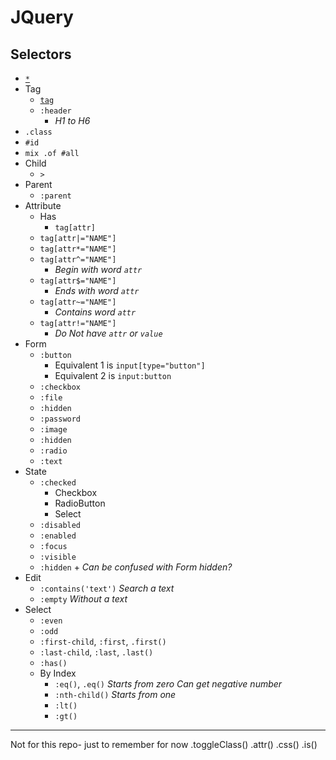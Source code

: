 # JQuery
## Selectors
- [`*`](jq-select-all.html)
- Tag
    - [`tag`](jq-select-tag.html)
    - `:header`
        - _H1 to H6_
- `.class`
- `#id`
- `mix .of #all`
- Child
    - `>`
- Parent
    - `:parent`
- Attribute
    - Has
        - `tag[attr]`
    - `tag[attr|="NAME"]`
    - `tag[attr*="NAME"]`
    - `tag[attr^="NAME"]`
        - _Begin with word `attr`_
    - `tag[attr$="NAME"]`
        - _Ends with word `attr`_
    - `tag[attr~="NAME"]`
        - _Contains word `attr`_
    - `tag[attr!="NAME"]`
        - _Do Not have `attr` or `value`_
- Form
    - `:button`
        - Equivalent 1 is `input[type="button"]`
        - Equivalent 2 is `input:button`
    - `:checkbox`
    - `:file`
    - `:hidden`
    - `:password`
    - `:image`
    - `:hidden`
    - `:radio`
    - `:text`
- State
    - `:checked`
        - Checkbox
        - RadioButton
        - Select
    - `:disabled`
    - `:enabled`
    - `:focus`
    - `:visible`
    - `:hidden` + _Can be confused with *Form* hidden?_
- Edit
    - `:contains('text')`
        _Search a text_
    - `:empty`
        _Without a text_
- Select
    - `:even`
    - `:odd`
    - `:first-child`, `:first`, `.first()`
    - `:last-child`, `:last`, `.last()`
    - `:has()`
    - By Index
        - `:eq()`, `.eq()`
            _Starts from zero_
            _Can get negative number_
        - `:nth-child()`
            _Starts from one_
        - `:lt()`
        - `:gt()`
    

____

Not for this repo- just to remember for now
.toggleClass()
.attr()
.css()
.is()
